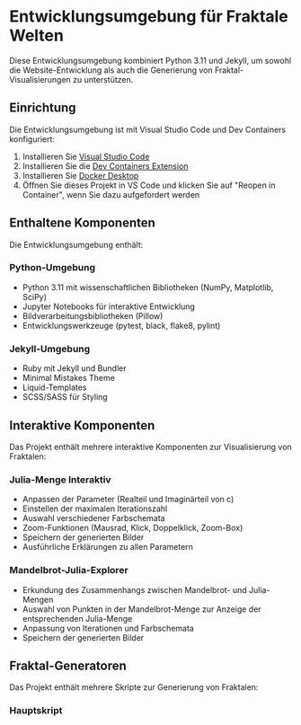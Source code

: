 # Entwicklungsumgebung für Fraktale Welten

Diese Entwicklungsumgebung kombiniert Python 3.11 und Jekyll, um sowohl die Website-Entwicklung als auch die Generierung von Fraktal-Visualisierungen zu unterstützen.

## Einrichtung

Die Entwicklungsumgebung ist mit Visual Studio Code und Dev Containers konfiguriert:

1. Installieren Sie [Visual Studio Code](https://code.visualstudio.com/)
2. Installieren Sie die [Dev Containers Extension](https://marketplace.visualstudio.com/items?itemName=ms-vscode-remote.remote-containers)
3. Installieren Sie [Docker Desktop](https://www.docker.com/products/docker-desktop)
4. Öffnen Sie dieses Projekt in VS Code und klicken Sie auf "Reopen in Container", wenn Sie dazu aufgefordert werden

## Enthaltene Komponenten

Die Entwicklungsumgebung enthält:

### Python-Umgebung
- Python 3.11 mit wissenschaftlichen Bibliotheken (NumPy, Matplotlib, SciPy)
- Jupyter Notebooks für interaktive Entwicklung
- Bildverarbeitungsbibliotheken (Pillow)
- Entwicklungswerkzeuge (pytest, black, flake8, pylint)

### Jekyll-Umgebung
- Ruby mit Jekyll und Bundler
- Minimal Mistakes Theme
- Liquid-Templates
- SCSS/SASS für Styling

## Interaktive Komponenten

Das Projekt enthält mehrere interaktive Komponenten zur Visualisierung von Fraktalen:

### Julia-Menge Interaktiv
- Anpassen der Parameter (Realteil und Imaginärteil von c)
- Einstellen der maximalen Iterationszahl
- Auswahl verschiedener Farbschemata
- Zoom-Funktionen (Mausrad, Klick, Doppelklick, Zoom-Box)
- Speichern der generierten Bilder
- Ausführliche Erklärungen zu allen Parametern

### Mandelbrot-Julia-Explorer
- Erkundung des Zusammenhangs zwischen Mandelbrot- und Julia-Mengen
- Auswahl von Punkten in der Mandelbrot-Menge zur Anzeige der entsprechenden Julia-Menge
- Anpassung von Iterationen und Farbschemata
- Speichern der generierten Bilder

## Fraktal-Generatoren

Das Projekt enthält mehrere Skripte zur Generierung von Fraktalen:

### Hauptskript

```